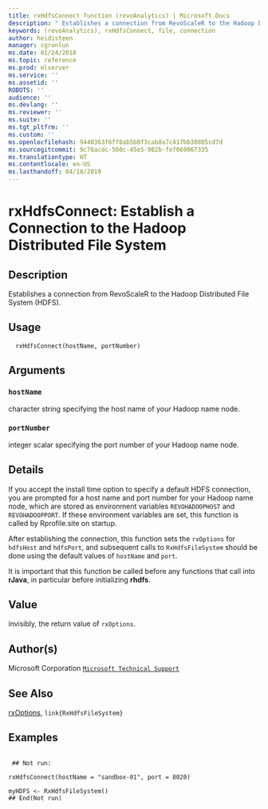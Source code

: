 ```yaml
---
title: rxHdfsConnect function (revoAnalytics) | Microsoft Docs
description: " Establishes a connection from RevoScaleR to the Hadoop Distributed File System (HDFS).  "
keywords: (revoAnalytics), rxHdfsConnect, file, connection
author: heidisteen
manager: cgronlun
ms.date: 01/24/2018
ms.topic: reference
ms.prod: mlserver
ms.service: ''
ms.assetid: ''
ROBOTS: ''
audience: ''
ms.devlang: ''
ms.reviewer: ''
ms.suite: ''
ms.tgt_pltfrm: ''
ms.custom: ''
ms.openlocfilehash: 9440363f6ff8ab5b0f3cab8a7c417bb38885cd7d
ms.sourcegitcommit: 9c76acdc-560c-45e5-982b-fef069067335
ms.translationtype: HT
ms.contentlocale: en-US
ms.lasthandoff: 04/18/2019
---
```

 # <a name="rxhdfsconnect--establish-a-connection-to-the-hadoop-distributed-file-system"></a>rxHdfsConnect:  Establish a Connection to the Hadoop Distributed File System  
 ## <a name="description"></a>Description

Establishes a connection from RevoScaleR to the Hadoop Distributed File System (HDFS). 


 ## <a name="usage"></a>Usage

```   
  rxHdfsConnect(hostName, portNumber)

```

 ## <a name="arguments"></a>Arguments



 ### `hostName`
  character string specifying the host name of your Hadoop name node.  


 ### `portNumber`
  integer scalar specifying the port number of your Hadoop name node.  



 ## <a name="details"></a>Details

If you accept the install time option to specify a default HDFS connection, you are prompted for a host name and port number for your Hadoop name node, which are stored as environment variables `REVOHADOOPHOST` and `REVOHADOOPPORT`. If these environment variables are set, this function is called by Rprofile.site on startup.

After establishing the connection, this function sets the `rxOptions` for `hdfsHost` and `hdfsPort`, and subsequent calls to `RxHdfsFileSystem` should be done using the default values of `hostName` and `port`.

It is important that this function be called before any functions that call into **rJava**, in particular before initializing **rhdfs**.


 ## <a name="value"></a>Value

invisibly, the return value of `rxOptions`.

 ## <a name="authors"></a>Author(s)

Microsoft Corporation [`Microsoft Technical Support`](https://go.microsoft.com/fwlink/?LinkID=698556&clcid=0x409)



 ## <a name="see-also"></a>See Also

[rxOptions](rxOptions.md), `link{RxHdfsFileSystem}`

 ## <a name="examples"></a>Examples

 ```

  ## Not run:

rxHdfsConnect(hostName = "sandbox-01", port = 8020)

myHDFS <- RxHdfsFileSystem()
 ## End(Not run) 
```



